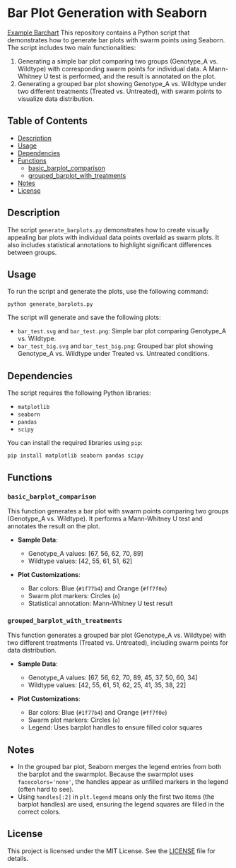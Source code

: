 # Bar Plot Generation with Seaborn
[Example Barchart](bar_test_big.png)
This repository contains a Python script that demonstrates how to generate bar plots with swarm points using Seaborn. The script includes two main functionalities:
1. Generating a simple bar plot comparing two groups (Genotype_A vs. Wildtype) with corresponding swarm points for individual data. A Mann-Whitney U test is performed, and the result is annotated on the plot.
2. Generating a grouped bar plot showing Genotype_A vs. Wildtype under two different treatments (Treated vs. Untreated), with swarm points to visualize data distribution.

## Table of Contents
- [Description](#description)
- [Usage](#usage)
- [Dependencies](#dependencies)
- [Functions](#functions)
  - [basic_barplot_comparison](#basic_barplot_comparison)
  - [grouped_barplot_with_treatments](#grouped_barplot_with_treatments)
- [Notes](#notes)
- [License](#license)

## Description

The script `generate_barplots.py` demonstrates how to create visually appealing bar plots with individual data points overlaid as swarm plots. It also includes statistical annotations to highlight significant differences between groups.

## Usage

To run the script and generate the plots, use the following command:

    python generate_barplots.py

The script will generate and save the following plots:
- `bar_test.svg` and `bar_test.png`: Simple bar plot comparing Genotype_A vs. Wildtype.
- `bar_test_big.svg` and `bar_test_big.png`: Grouped bar plot showing Genotype_A vs. Wildtype under Treated vs. Untreated conditions.

## Dependencies

The script requires the following Python libraries:
- `matplotlib`
- `seaborn`
- `pandas`
- `scipy`

You can install the required libraries using `pip`:

    pip install matplotlib seaborn pandas scipy

## Functions

### `basic_barplot_comparison`

This function generates a bar plot with swarm points comparing two groups (Genotype_A vs. Wildtype). It performs a Mann-Whitney U test and annotates the result on the plot.

- **Sample Data**: 
  - Genotype_A values: [67, 56, 62, 70, 89]
  - Wildtype values: [42, 55, 61, 51, 62]

- **Plot Customizations**:
  - Bar colors: Blue (`#1f77b4`) and Orange (`#ff7f0e`)
  - Swarm plot markers: Circles (`o`)
  - Statistical annotation: Mann-Whitney U test result

### `grouped_barplot_with_treatments`

This function generates a grouped bar plot (Genotype_A vs. Wildtype) with two different treatments (Treated vs. Untreated), including swarm points for data distribution.

- **Sample Data**: 
  - Genotype_A values: [67, 56, 62, 70, 89, 45, 37, 50, 60, 34]
  - Wildtype values: [42, 55, 61, 51, 62, 25, 41, 35, 38, 22]

- **Plot Customizations**:
  - Bar colors: Blue (`#1f77b4`) and Orange (`#ff7f0e`)
  - Swarm plot markers: Circles (`o`)
  - Legend: Uses barplot handles to ensure filled color squares

## Notes

- In the grouped bar plot, Seaborn merges the legend entries from both the barplot and the swarmplot. Because the swarmplot uses `facecolors='none'`, the handles appear as unfilled markers in the legend (often hard to see).
- Using `handles[:2]` in `plt.legend` means only the first two items (the barplot handles) are used, ensuring the legend squares are filled in the correct colors.

## License

This project is licensed under the MIT License. See the [LICENSE](LICENSE) file for details.
